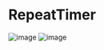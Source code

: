# RepeatTimer

![image](https://user-images.githubusercontent.com/273092/54488656-e3eb3a80-48e7-11e9-8c7c-42844a0aba7a.png)
![image](https://user-images.githubusercontent.com/273092/54488675-17c66000-48e8-11e9-8047-1c75e40b6429.png)

